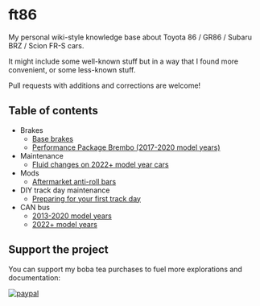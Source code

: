 # ft86
My personal wiki-style knowledge base about Toyota 86 / GR86 / Subaru BRZ /
Scion FR-S cars.

It might include some well-known stuff but in a way that I found more
convenient, or some less-known stuff.

Pull requests with additions and corrections are welcome!

## Table of contents

* Brakes
  * [Base brakes](/brakes/base.md)
  * [Performance Package Brembo (2017-2020 model years)](/brakes/pp_brembo.md)
* Maintenance
  * [Fluid changes on 2022+ model year cars](/maintenance/fluid_changes_gen2.md)
* Mods
  * [Aftermarket anti-roll bars](/mods/arbs.md)
* DIY track day maintenance
  * [Preparing for your first track day](/performance_driving/track_day_prep.md)
* CAN bus
  * [2013-2020 model years](/can_bus/gen1.md)
  * [2022+ model years](/can_bus/gen2.md)

## Support the project

You can support my boba tea purchases to fuel more explorations and documentation:

[![paypal](https://www.paypalobjects.com/en_US/i/btn/btn_donateCC_LG.gif)](https://www.paypal.com/donate?business=ZKULAWZFJKCES&item_name=Donation+to+support+the+ft86+project+on+GitHub&currency_code=USD)
